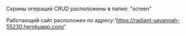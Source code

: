 Скрины операций CRUD расположены в папке: "screen"

Работающий сайт расположен по адресу:'https://radiant-savannah-55230.herokuapp.com/'
